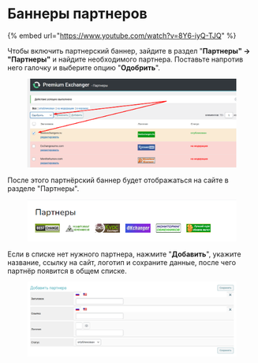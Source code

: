 # Баннеры партнеров

{% embed url="https://www.youtube.com/watch?v=8Y6-iyQ-TJQ" %}

Чтобы включить партнерский баннер, зайдите в раздел "**Партнеры" -> "Партнеры"** и найдите необходимого партнера. Поставьте напротив него галочку и выберите опцию "**Одобрить**".

<figure><img src="../../.gitbook/assets/Screenshot_5 (4).png" alt=""><figcaption></figcaption></figure>

После этого партнёрский баннер будет отображаться на сайте в разделе "Партнеры".

<figure><img src="../../.gitbook/assets/image (1025).png" alt=""><figcaption></figcaption></figure>

Если в списке нет нужного партнера, нажмите "**Добавить**", укажите название, ссылку на сайт, логотип и сохраните данные, после чего партнёр появится в общем списке.

<figure><img src="../../.gitbook/assets/Screenshot_7 (3).png" alt=""><figcaption></figcaption></figure>
